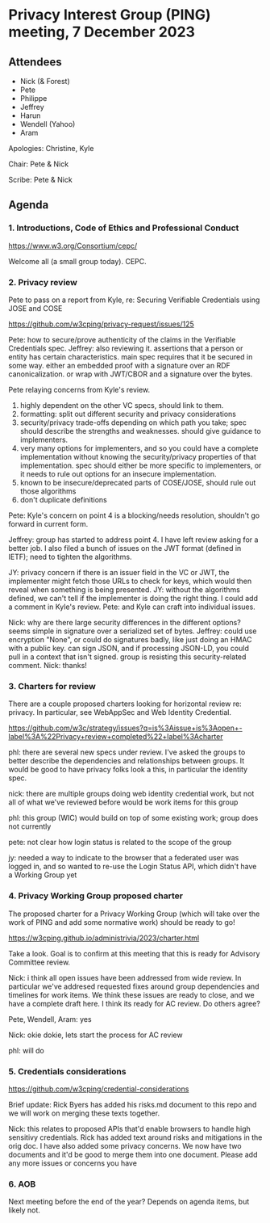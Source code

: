 # Privacy Interest Group (PING) meeting, 7 December 2023

## Attendees 

* Nick (& Forest)
* Pete
* Philippe
* Jeffrey
* Harun
* Wendell (Yahoo)
* Aram

Apologies: Christine, Kyle

Chair: Pete & Nick

Scribe: Pete & Nick

## Agenda

###  1. Introductions, Code of Ethics and Professional Conduct

https://www.w3.org/Consortium/cepc/

Welcome all (a small group today). CEPC.

### 2. Privacy review

Pete to pass on a report from Kyle, re: Securing Verifiable Credentials using JOSE and COSE

https://github.com/w3cping/privacy-request/issues/125

Pete: how to secure/prove authenticity of the claims in the Verifiable Credentials spec.
Jeffrey: also reviewing it. assertions that a person or entity has certain characteristics. main spec requires that it be secured in some way. either an embedded proof with a signature over an RDF canonicalization. or wrap with JWT/CBOR and a signature over the bytes.

Pete relaying concerns from Kyle's review.

1. highly dependent on the other VC specs, should link to them.
2. formatting: split out different security and privacy considerations
3. security/privacy trade-offs depending on which path you take; spec should describe the strengths and weaknesses. should give guidance to implementers.
4. very many options for implementers, and so you could have a complete implementation without knowing the security/privacy properties of that implementation. spec should either be more specific to implementers, or it needs to rule out options for an insecure implementation.
5. known to be insecure/deprecated parts of COSE/JOSE, should rule out those algorithms
6. don't duplicate definitions

Pete: Kyle's concern on point 4 is a blocking/needs resolution, shouldn't go forward in current form.

Jeffrey: group has started to address point 4. I have left review asking for a better job. I also filed a bunch of issues on the JWT format (defined in IETF); need to tighten the algorithms.

JY: privacy concern if there is an issuer field in the VC or JWT, the implementer might fetch those URLs to check for keys, which would then reveal when something is being presented.
JY: without the algorithms defined, we can't tell if the implementer is doing the right thing. I could add a comment in Kyle's review.
Pete: and Kyle can craft into individual issues.

Nick: why are there large security differences in the different options? seems simple in signature over a serialized set of bytes.
Jeffrey: could use encryption "None", or could do signatures badly, like just doing an HMAC with a public key. can sign JSON, and if processing JSON-LD, you could pull in a context that isn't signed. group is resisting this security-related comment.
Nick: thanks!

### 3. Charters for review

There are a couple proposed charters looking for horizontal review re: privacy. In particular, see WebAppSec and Web Identity Credential.

https://github.com/w3c/strategy/issues?q=is%3Aissue+is%3Aopen+-label%3A%22Privacy+review+completed%22+label%3Acharter

phl: there are several new specs under review.  I've asked the groups to better describe the dependencies and relationships between groups. It would be good to have privacy folks look a this, in particular the identity spec.

nick: there are multiple groups doing web identity credential work, but not all of what we've reviewed before would be work items for this group

phl: this group (WIC) would build on top of some existing work; group does not currently 

pete: not clear how login status is related to the scope of the group

jy: needed a way to indicate to the browser that a federated user was logged in, and so wanted to re-use the Login Status API, which didn't have a Working Group yet

### 4. Privacy Working Group proposed charter

The proposed charter for a Privacy Working Group (which will take over the work of PING and add some normative work) should be ready to go!

https://w3cping.github.io/administrivia/2023/charter.html

Take a look. Goal is to confirm at this meeting that this is ready for Advisory Committee review.

Nick: i think all open issues have been addressed from wide review. In particular we've addresed requested fixes around group dependencies and timelines for work items. We think these issues are ready to close, and we have a complete draft here. I think its ready for AC review. Do others agree?

Pete, Wendell, Aram: yes

Nick: okie dokie, lets start the process for AC review

phl: will do

### 5. Credentials considerations

https://github.com/w3cping/credential-considerations

Brief update: Rick Byers has added his risks.md document to this repo and we will work on merging these texts together.

Nick: this relates to proposed APIs that'd enable browsers to handle high sensitivy credentials.  Rick has added text around risks and mitigations in the orig doc. I have also added some privacy concerns. We now have two documents and it'd be good to merge them into one document. Please add any more issues or concerns you have

### 6. AOB

Next meeting before the end of the year? Depends on agenda items, but likely not.